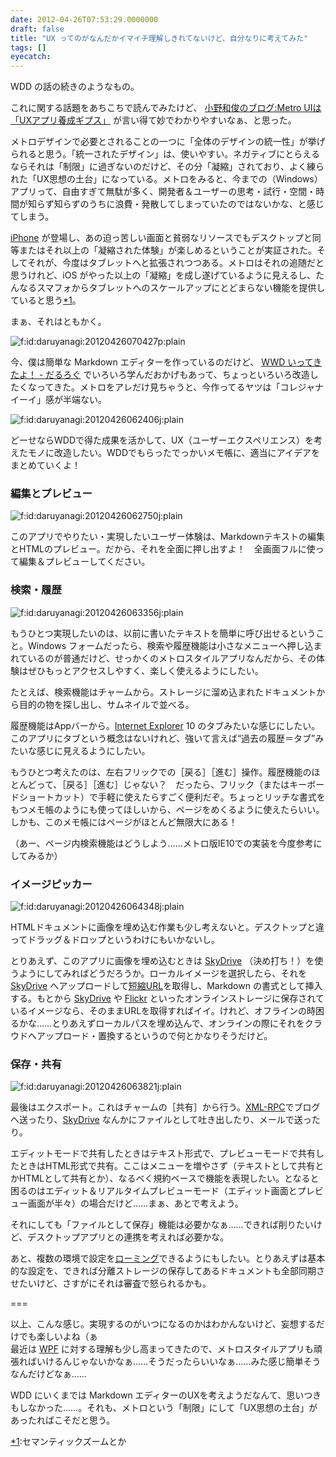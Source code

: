 ```yaml
---
date: 2012-04-26T07:53:29.0000000
draft: false
title: "UX ってのがなんだかイマイチ理解しきれてないけど、自分なりに考えてみた"
tags: []
eyecatch: 
---
```

<p>WDD の話の続きのようなもの。</p><p>これに関する話題をあちこちで読んでみたけど、 <a href="http://blog.livedoor.jp/lalha/archives/50444177.html">&#x5C0F;&#x91CE;&#x548C;&#x4FCA;&#x306E;&#x30D6;&#x30ED;&#x30B0;:Metro UI&#x306F;&#x300C;UX&#x30A2;&#x30D7;&#x30EA;&#x990A;&#x6210;&#x30AE;&#x30D7;&#x30B9;&#x300D;</a> が言い得て妙でわかりやすいなぁ、と思った。</p><p>メトロデザインで必要とされることの一つに「全体のデザインの統一性」が挙げられると思う。「統一されたデザイン」は、使いやすい。ネガティブにとらえるならそれは「制限」に過ぎないのだけど、その分「凝縮」されており、よく練られた「UX思想の土台」になっている。メトロをみると、今までの（Windows）アプリって、自由すぎて無駄が多く、開発者＆ユーザーの思考・試行・空間・時間が知らず知らずのうちに浪費・発散してしまっていたのではないかな、と感じてしまう。</p><p><a class="keyword" href="http://d.hatena.ne.jp/keyword/iPhone">iPhone</a> が登場し、あの迫っ苦しい画面と貧弱なリソースでもデスクトップと同等またはそれ以上の「凝縮された体験」が楽しめるということが実証された。そしてそれが、今度はタブレットへと拡張されつつある。メトロはそれの追随だと思うけれど、iOS がやった以上の「凝縮」を成し遂げているように見えるし、たんなるスマフォからタブレットへのスケールアップにとどまらない機能を提供していると思う<a href="#f1" name="fn1" title="セマンティックズームとか">*1</a>。</p><p>まぁ、それはともかく。</p><p><img src="20120426070427.png" alt="f:id:daruyanagi:20120426070427p:plain" title="f:id:daruyanagi:20120426070427p:plain" class="hatena-fotolife"></p><p>今、僕は簡単な Markdown エディターを作っているのだけど、 <a href="http://daruyanagi.hatenablog.com/entry/2012/04/26/050929">WWD &#x3044;&#x3063;&#x3066;&#x304D;&#x305F;&#x3088;&#xFF01; - &#x3060;&#x308B;&#x308D;&#x3050;</a> でいろいろ学んだおかげもあって、ちょっといろいろ改造したくなってきた。メトロをアレだけ見ちゃうと、今作ってるヤツは「コレジャナイーイ」感が半端ない。</p><p><img src="20120426062406.jpg" alt="f:id:daruyanagi:20120426062406j:plain" title="f:id:daruyanagi:20120426062406j:plain" class="hatena-fotolife"></p><p>どーせならWDDで得た成果を活かして、UX（ユーザーエクスペリエンス）を考えたモノに改造したい。WDDでもらったでっかいメモ帳に、適当にアイデアをまとめていくよ！</p>

<div class="section">
<h3>編集とプレビュー</h3>
<p><img src="20120426062750.jpg" alt="f:id:daruyanagi:20120426062750j:plain" title="f:id:daruyanagi:20120426062750j:plain" class="hatena-fotolife"></p><p>このアプリでやりたい・実現したいユーザー体験は、Markdownテキストの編集とHTMLのプレビュー。だから、それを全面に押し出すよ！　全画面フルに使って編集＆プレビューしてください。</p>

</div>
<div class="section">
<h3>検索・履歴</h3>
<p><img src="20120426063356.jpg" alt="f:id:daruyanagi:20120426063356j:plain" title="f:id:daruyanagi:20120426063356j:plain" class="hatena-fotolife"></p><p>もうひとつ実現したいのは、以前に書いたテキストを簡単に呼び出せるということ。Windows フォームだったら、検索や履歴機能は小さなメニューへ押し込まれているのが普通だけど、せっかくのメトロスタイルアプリなんだから、その体験はぜひもっとアクセスしやすく、楽しく使えるようにしたい。</p><p>たとえば、検索機能はチャームから。ストレージに溜め込まれたドキュメントから目的の物を探し出し、サムネイルで並べる。</p><p>履歴機能はAppバーから。<a class="keyword" href="http://d.hatena.ne.jp/keyword/Internet%20Explorer">Internet Explorer</a> 10 のタブみたいな感じにしたい。このアプリにタブという概念はないけれど、強いて言えば“過去の履歴＝タブ”みたいな感じに見えるようにしたい。</p><p>もうひとつ考えたのは、左右フリックでの［戻る］［進む］操作。履歴機能のほとんどって、［戻る］［進む］じゃない？　だったら、フリック（またはキーボードショートカット）で手軽に使えたらすごく便利だぞ。ちょっとリッチな書式をもつメモ帳のようにも使ってほしいから、ページをめくるように使えたらいい。しかも、このメモ帳にはページがほとんど無限大にある！</p><p>（あー、ページ内検索機能はどうしよう……メトロ版IE10での実装を今度参考にしてみるか）</p>

</div>
<div class="section">
<h3>イメージピッカー</h3>
<p><img src="20120426064348.jpg" alt="f:id:daruyanagi:20120426064348j:plain" title="f:id:daruyanagi:20120426064348j:plain" class="hatena-fotolife"></p><p>HTMLドキュメントに画像を埋め込む作業も少し考えないと。デスクトップと違ってドラッグ＆ドロップというわけにもいかないし。</p><p>とりあえず、このアプリに画像を埋め込むときは <a class="keyword" href="http://d.hatena.ne.jp/keyword/SkyDrive">SkyDrive</a> （決め打ち！）を使うようにしてみればどうだろうか。ローカルイメージを選択したら、それを <a class="keyword" href="http://d.hatena.ne.jp/keyword/SkyDrive">SkyDrive</a> へアップロードして<a class="keyword" href="http://d.hatena.ne.jp/keyword/%C3%BB%BD%CCURL">短縮URL</a>を取得し、Markdown の書式として挿入する。もとから <a class="keyword" href="http://d.hatena.ne.jp/keyword/SkyDrive">SkyDrive</a> や <a class="keyword" href="http://d.hatena.ne.jp/keyword/Flickr">Flickr</a> といったオンラインストレージに保存されているイメージなら、そのままURLを取得すればイイ。けれど、オフラインの時困るかな……とりあえずローカルパスを埋め込んで、オンラインの際にそれをクラウドへアップロード・置換するというので何とかなりそうだけど。</p>

</div>
<div class="section">
<h3>保存・共有</h3>
<p><img src="20120426063821.jpg" alt="f:id:daruyanagi:20120426063821j:plain" title="f:id:daruyanagi:20120426063821j:plain" class="hatena-fotolife"></p><p>最後はエクスポート。これはチャームの［共有］から行う。<a class="keyword" href="http://d.hatena.ne.jp/keyword/XML-RPC">XML-RPC</a>でブログへ送ったり、<a class="keyword" href="http://d.hatena.ne.jp/keyword/SkyDrive">SkyDrive</a> なんかにファイルとして吐き出したり、メールで送ったり。</p><p>エディットモードで共有したときはテキスト形式で、プレビューモードで共有したときはHTML形式で共有。ここはメニューを増やさず（テキストとして共有とかHTMLとして共有とか）、なるべく規約ベースで機能を表現したい。となると困るのはエディット＆リアルタイムプレビューモード（エディット画面とプレビュー画面が半々）の場合だけど……まぁ、あとで考えよう。</p><p>それにしても「ファイルとして保存」機能は必要かなぁ……できれば削りたいけど、デスクトップアプリとの連携を考えれば必要かな。</p><p>あと、複数の環境で設定を<a class="keyword" href="http://d.hatena.ne.jp/keyword/%A5%ED%A1%BC%A5%DF%A5%F3%A5%B0">ローミング</a>できるようにもしたい。とりあえずは基本的な設定を、できれば分離ストレージの保存してあるドキュメントも全部同期させたいけど、さすがにそれは審査で怒られるかも。</p><p>===</p><p>以上、こんな感じ。実現するのがいつになるのかはわかんないけど、妄想するだけでも楽しいよね（ぁ<br />
最近は <a class="keyword" href="http://d.hatena.ne.jp/keyword/WPF">WPF</a> に対する理解も少し高まってきたので、メトロスタイルアプリも頑張ればいけるんじゃないかなぁ……そうだったらいいなぁ……みた感じ簡単そうなんだけどなぁ……</p><p>WDD にいくまでは Markdown エディターのUXを考えようだなんて、思いつきもしなかった……。それも、メトロという「制限」にして「UX思想の土台」があったればこそだと思う。</p>

</div><div class="footnote">
<p class="footnote"><a href="#fn1" name="f1" class="footnote-number">*1</a><span class="footnote-delimiter">:</span><span class="footnote-text">セマンティックズームとか</span></p>
</div>